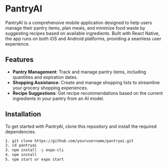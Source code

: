 # PantryAI

PantryAI is a comprehensive mobile application designed to help users manage their pantry items, plan meals, and minimize food waste by suggesting recipes based on available ingredients. Built with React Native, the app runs on both iOS and Android platforms, providing a seamless user experience.

## Features

- **Pantry Management**: Track and manage pantry items, including quantities and expiration dates.
- **Shopping Assistance**: Create and manage shopping lists to streamline your grocery shopping experiences.
- **Recipe Suggestions**: Get recipe recommendations based on the current ingredients in your pantry from an AI model.

## Installation

To get started with PantryAI, clone this repository and install the required dependencies.

```bash
1. git clone https://github.com/yourusername/pantryai.git
2. cd pantryai
3. npm install -g expo-cli
4. npm install
5. npm start or expo start

